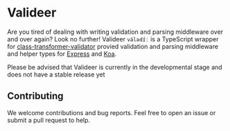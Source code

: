 # Valideer

Are you tired of dealing with writing validation and parsing middleware over and over again? Look no further!
Valideer `válədɪ́ː` is a TypeScript wrapper for [class-transformer-validator](https://github.com/MichalLytek/class-transformer-validator) provied validation and parsing middleware and helper types for [Express](https://github.com/expressjs/express) and [Koa](https://github.com/koajs/koa).

Please be advised that Valideer is currently in the developmental stage and does not have a stable release yet


## Contributing

We welcome contributions and bug reports. Feel free to open an issue or submit a pull request to help.

